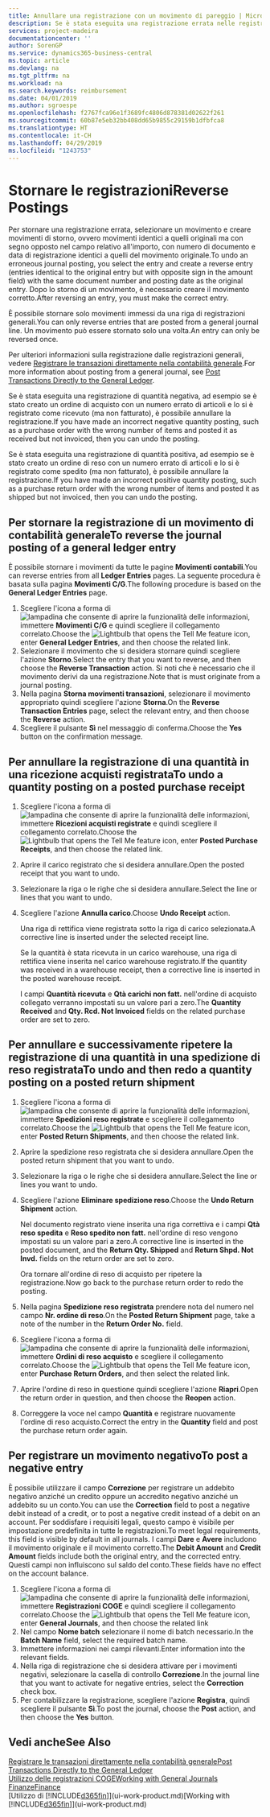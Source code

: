 ```yaml
---
title: Annullare una registrazione con un movimento di pareggio | Microsoft Docs
description: Se è stata eseguita una registrazione errata nelle registrazioni generali, è possibile utilizzare la funzione Storno per annullare la registrazione con un audit trail corretto.
services: project-madeira
documentationcenter: ''
author: SorenGP
ms.service: dynamics365-business-central
ms.topic: article
ms.devlang: na
ms.tgt_pltfrm: na
ms.workload: na
ms.search.keywords: reimbursement
ms.date: 04/01/2019
ms.author: sgroespe
ms.openlocfilehash: f2767fca96e1f3689fc4806d878381d02622f261
ms.sourcegitcommit: 60b87e5eb32bb408dd65b9855c29159b1dfbfca8
ms.translationtype: HT
ms.contentlocale: it-CH
ms.lasthandoff: 04/29/2019
ms.locfileid: "1243753"
---
```

# <a name="reverse-postings"></a><span data-ttu-id="e05f9-103">Stornare le registrazioni</span><span class="sxs-lookup"><span data-stu-id="e05f9-103">Reverse Postings</span></span>
<span data-ttu-id="e05f9-104">Per stornare una registrazione errata, selezionare un movimento e creare movimenti di storno, ovvero movimenti identici a quelli originali ma con segno opposto nel campo relativo all'importo, con numero di documento e data di registrazione identici a quelli del movimento originale.</span><span class="sxs-lookup"><span data-stu-id="e05f9-104">To undo an erroneous journal posting, you select the entry and create a reverse entry (entries identical to the original entry but with opposite sign in the amount field) with the same document number and posting date as the original entry.</span></span> <span data-ttu-id="e05f9-105">Dopo lo storno di un movimento, è necessario creare il movimento corretto.</span><span class="sxs-lookup"><span data-stu-id="e05f9-105">After reversing an entry, you must make the correct entry.</span></span>

<span data-ttu-id="e05f9-106">È possibile stornare solo movimenti immessi da una riga di registrazioni generali.</span><span class="sxs-lookup"><span data-stu-id="e05f9-106">You can only reverse entries that are posted from a general journal line.</span></span> <span data-ttu-id="e05f9-107">Un movimento può essere stornato solo una volta.</span><span class="sxs-lookup"><span data-stu-id="e05f9-107">An entry can only be reversed once.</span></span>

<span data-ttu-id="e05f9-108">Per ulteriori informazioni sulla registrazione dalle registrazioni generali, vedere [Registrare le transazioni direttamente nella contabilità generale](finance-how-post-transactions-directly.md).</span><span class="sxs-lookup"><span data-stu-id="e05f9-108">For more information about posting from a general journal, see [Post Transactions Directly to the General Ledger](finance-how-post-transactions-directly.md).</span></span>

<span data-ttu-id="e05f9-109">Se è stata eseguita una registrazione di quantità negativa, ad esempio se è stato creato un ordine di acquisto con un numero errato di articoli e lo si è registrato come ricevuto (ma non fatturato), è possibile annullare la registrazione.</span><span class="sxs-lookup"><span data-stu-id="e05f9-109">If you have made an incorrect negative quantity posting, such as a purchase order with the wrong number of items and posted it as received but not invoiced, then you can undo the posting.</span></span>

<span data-ttu-id="e05f9-110">Se è stata eseguita una registrazione di quantità positiva, ad esempio se è stato creato un ordine di reso con un numero errato di articoli e lo si è registrato come spedito (ma non fatturato), è possibile annullare la registrazione.</span><span class="sxs-lookup"><span data-stu-id="e05f9-110">If you have made an incorrect positive quantity posting, such as a purchase return order with the wrong number of items and posted it as shipped but not invoiced, then you can undo the posting.</span></span>   

## <a name="to-reverse-the-journal-posting-of-a-general-ledger-entry"></a><span data-ttu-id="e05f9-111">Per stornare la registrazione di un movimento di contabilità generale</span><span class="sxs-lookup"><span data-stu-id="e05f9-111">To reverse the journal posting of a general ledger entry</span></span>
<span data-ttu-id="e05f9-112">È possibile stornare i movimenti da tutte le pagine **Movimenti contabili**.</span><span class="sxs-lookup"><span data-stu-id="e05f9-112">You can reverse entries from all **Ledger Entries** pages.</span></span> <span data-ttu-id="e05f9-113">La seguente procedura è basata sulla pagina **Movimenti C/G**.</span><span class="sxs-lookup"><span data-stu-id="e05f9-113">The following procedure is based on the **General Ledger Entries** page.</span></span>
1. <span data-ttu-id="e05f9-114">Scegliere l'icona a forma di ![lampadina che consente di aprire la funzionalità delle informazioni](media/ui-search/search_small.png "Informazioni sull'operazione che si desidera eseguire"), immettere **Movimenti C/G** e quindi scegliere il collegamento correlato.</span><span class="sxs-lookup"><span data-stu-id="e05f9-114">Choose the ![Lightbulb that opens the Tell Me feature](media/ui-search/search_small.png "Tell me what you want to do") icon, enter **General Ledger Entries**, and then choose the related link.</span></span>
2. <span data-ttu-id="e05f9-115">Selezionare il movimento che si desidera stornare quindi scegliere l'azione **Storno**.</span><span class="sxs-lookup"><span data-stu-id="e05f9-115">Select the entry that you want to reverse, and then choose the **Reverse Transaction** action.</span></span> <span data-ttu-id="e05f9-116">Si noti che è necessario che il movimento derivi da una registrazione.</span><span class="sxs-lookup"><span data-stu-id="e05f9-116">Note that is must originate from a journal posting.</span></span>
3. <span data-ttu-id="e05f9-117">Nella pagina **Storna movimenti transazioni**, selezionare il movimento appropriato quindi scegliere l'azione **Storna**.</span><span class="sxs-lookup"><span data-stu-id="e05f9-117">On the **Reverse Transaction Entries** page, select the relevant entry, and then choose the **Reverse** action.</span></span>
4. <span data-ttu-id="e05f9-118">Scegliere il pulsante **Sì** nel messaggio di conferma.</span><span class="sxs-lookup"><span data-stu-id="e05f9-118">Choose the **Yes** button on the confirmation message.</span></span>

## <a name="to-undo-a-quantity-posting-on-a-posted-purchase-receipt"></a><span data-ttu-id="e05f9-119">Per annullare la registrazione di una quantità in una ricezione acquisti registrata</span><span class="sxs-lookup"><span data-stu-id="e05f9-119">To undo a quantity posting on a posted purchase receipt</span></span>  

1.  <span data-ttu-id="e05f9-120">Scegliere l'icona a forma di ![lampadina che consente di aprire la funzionalità delle informazioni](media/ui-search/search_small.png "Informazioni sull'operazione che si desidera eseguire"), immettere **Ricezioni acquisti registrate** e quindi scegliere il collegamento correlato.</span><span class="sxs-lookup"><span data-stu-id="e05f9-120">Choose the ![Lightbulb that opens the Tell Me feature](media/ui-search/search_small.png "Tell me what you want to do") icon, enter **Posted Purchase Receipts**, and then choose the related link.</span></span>  
2.  <span data-ttu-id="e05f9-121">Aprire il carico registrato che si desidera annullare.</span><span class="sxs-lookup"><span data-stu-id="e05f9-121">Open the posted receipt that you want to undo.</span></span>  
3.  <span data-ttu-id="e05f9-122">Selezionare la riga o le righe che si desidera annullare.</span><span class="sxs-lookup"><span data-stu-id="e05f9-122">Select the line or lines that you want to undo.</span></span>  
4.  <span data-ttu-id="e05f9-123">Scegliere l'azione **Annulla carico**.</span><span class="sxs-lookup"><span data-stu-id="e05f9-123">Choose **Undo Receipt** action.</span></span>

    <span data-ttu-id="e05f9-124">Una riga di rettifica viene registrata sotto la riga di carico selezionata.</span><span class="sxs-lookup"><span data-stu-id="e05f9-124">A corrective line is inserted under the selected receipt line.</span></span>  

    <span data-ttu-id="e05f9-125">Se la quantità è stata ricevuta in un carico warehouse, una riga di rettifica viene inserita nel carico warehouse registrato.</span><span class="sxs-lookup"><span data-stu-id="e05f9-125">If the quantity was received in a warehouse receipt, then a corrective line is inserted in the posted warehouse receipt.</span></span>  

    <span data-ttu-id="e05f9-126">I campi **Quantità ricevuta** e **Qtà carichi non fatt.** nell'ordine di acquisto collegato verranno impostati su un valore pari a zero.</span><span class="sxs-lookup"><span data-stu-id="e05f9-126">The **Quantity Received** and **Qty. Rcd. Not Invoiced** fields on the related purchase order are set to zero.</span></span>

## <a name="to-undo-and-then-redo-a-quantity-posting-on-a-posted-return-shipment"></a><span data-ttu-id="e05f9-127">Per annullare e successivamente ripetere la registrazione di una quantità in una spedizione di reso registrata</span><span class="sxs-lookup"><span data-stu-id="e05f9-127">To undo and then redo a quantity posting on a posted return shipment</span></span>

1.  <span data-ttu-id="e05f9-128">Scegliere l'icona a forma di ![lampadina che consente di aprire la funzionalità delle informazioni](media/ui-search/search_small.png "Informazioni sull'operazione che si desidera eseguire"), immettere **Spedizioni reso registrate** e scegliere il collegamento correlato.</span><span class="sxs-lookup"><span data-stu-id="e05f9-128">Choose the ![Lightbulb that opens the Tell Me feature](media/ui-search/search_small.png "Tell me what you want to do") icon, enter **Posted Return Shipments**, and then choose the related link.</span></span>  
2.  <span data-ttu-id="e05f9-129">Aprire la spedizione reso registrata che si desidera annullare.</span><span class="sxs-lookup"><span data-stu-id="e05f9-129">Open the posted return shipment that you want to undo.</span></span>
3. <span data-ttu-id="e05f9-130">Selezionare la riga o le righe che si desidera annullare.</span><span class="sxs-lookup"><span data-stu-id="e05f9-130">Select the line or lines you want to undo.</span></span>  

4.  <span data-ttu-id="e05f9-131">Scegliere l'azione **Eliminare spedizione reso**.</span><span class="sxs-lookup"><span data-stu-id="e05f9-131">Choose the **Undo Return Shipment** action.</span></span>  

    <span data-ttu-id="e05f9-132">Nel documento registrato viene inserita una riga correttiva e i campi **Qtà reso spedita** e **Reso spedito non fatt.** nell'ordine di reso vengono impostati su un valore pari a zero.</span><span class="sxs-lookup"><span data-stu-id="e05f9-132">A corrective line is inserted in the posted document, and the **Return Qty. Shipped** and **Return Shpd. Not Invd.** fields on the return order are set to zero.</span></span>  

    <span data-ttu-id="e05f9-133">Ora tornare all'ordine di reso di acquisto per ripetere la registrazione.</span><span class="sxs-lookup"><span data-stu-id="e05f9-133">Now go back to the purchase return order to redo the posting.</span></span>  

5.  <span data-ttu-id="e05f9-134">Nella pagina **Spedizione reso registrata** prendere nota del numero nel campo **Nr. ordine di reso**.</span><span class="sxs-lookup"><span data-stu-id="e05f9-134">On the **Posted Return Shipment** page, take a note of the number in the **Return Order No.**</span></span> <span data-ttu-id="e05f9-135"> </span><span class="sxs-lookup"><span data-stu-id="e05f9-135">field.</span></span>  
6.  <span data-ttu-id="e05f9-136">Scegliere l'icona a forma di ![lampadina che consente di aprire la funzionalità delle informazioni](media/ui-search/search_small.png "Informazioni sull'operazione che si desidera eseguire"), immettere **Ordini di reso acquisto** e scegliere il collegamento correlato.</span><span class="sxs-lookup"><span data-stu-id="e05f9-136">Choose the ![Lightbulb that opens the Tell Me feature](media/ui-search/search_small.png "Tell me what you want to do") icon, enter **Purchase Return Orders**, and then select the related link.</span></span>  
7.  <span data-ttu-id="e05f9-137">Aprire l'ordine di reso in questione quindi scegliere l'azione **Riapri**.</span><span class="sxs-lookup"><span data-stu-id="e05f9-137">Open the return order in question, and then choose the **Reopen** action.</span></span>  
8.  <span data-ttu-id="e05f9-138">Correggere la voce nel campo **Quantità** e registrare nuovamente l'ordine di reso acquisto.</span><span class="sxs-lookup"><span data-stu-id="e05f9-138">Correct the entry in the **Quantity** field and post the purchase return order again.</span></span>  

## <a name="to-post-a-negative-entry"></a><span data-ttu-id="e05f9-139">Per registrare un movimento negativo</span><span class="sxs-lookup"><span data-stu-id="e05f9-139">To post a negative entry</span></span>  
<span data-ttu-id="e05f9-140">È possibile utilizzare il campo **Correzione** per registrare un addebito negativo anziché un credito oppure un accredito negativo anziché un addebito su un conto.</span><span class="sxs-lookup"><span data-stu-id="e05f9-140">You can use the **Correction** field to post a negative debit instead of a credit, or to post a negative credit instead of a debit on an account.</span></span> <span data-ttu-id="e05f9-141">Per soddisfare i requisiti legali, questo campo è visibile per impostazione predefinita in tutte le registrazioni.</span><span class="sxs-lookup"><span data-stu-id="e05f9-141">To meet legal requirements, this field is visible by default in all journals.</span></span> <span data-ttu-id="e05f9-142">I campi **Dare** e **Avere** includono il movimento originale e il movimento corretto.</span><span class="sxs-lookup"><span data-stu-id="e05f9-142">The **Debit Amount** and **Credit Amount** fields include both the original entry, and the corrected entry.</span></span> <span data-ttu-id="e05f9-143">Questi campi non influiscono sul saldo del conto.</span><span class="sxs-lookup"><span data-stu-id="e05f9-143">These fields have no effect on the account balance.</span></span>  

1.  <span data-ttu-id="e05f9-144">Scegliere l'icona a forma di ![lampadina che consente di aprire la funzionalità delle informazioni](media/ui-search/search_small.png "Informazioni sull'operazione che si desidera eseguire"), immettere **Registrazioni COGE** e quindi scegliere il collegamento correlato.</span><span class="sxs-lookup"><span data-stu-id="e05f9-144">Choose the ![Lightbulb that opens the Tell Me feature](media/ui-search/search_small.png "Tell me what you want to do") icon, enter **General Journals**, and then choose the related link</span></span>  
2.  <span data-ttu-id="e05f9-145">Nel campo **Nome batch** selezionare il nome di batch necessario.</span><span class="sxs-lookup"><span data-stu-id="e05f9-145">In the **Batch Name** field, select the required batch name.</span></span>  
3.  <span data-ttu-id="e05f9-146">Immettere informazioni nei campi rilevanti.</span><span class="sxs-lookup"><span data-stu-id="e05f9-146">Enter information into the relevant fields.</span></span>  
4.  <span data-ttu-id="e05f9-147">Nella riga di registrazione che si desidera attivare per i movimenti negativi, selezionare la casella di controllo **Correzione**.</span><span class="sxs-lookup"><span data-stu-id="e05f9-147">In the journal line that you want to activate for negative entries, select the **Correction** check box.</span></span>  
5.  <span data-ttu-id="e05f9-148">Per contabilizzare la registrazione, scegliere l'azione **Registra**, quindi scegliere il pulsante **Sì**.</span><span class="sxs-lookup"><span data-stu-id="e05f9-148">To post the journal, choose the **Post** action, and then choose the **Yes** button.</span></span>

## <a name="see-also"></a><span data-ttu-id="e05f9-149">Vedi anche</span><span class="sxs-lookup"><span data-stu-id="e05f9-149">See Also</span></span>
[<span data-ttu-id="e05f9-150">Registrare le transazioni direttamente nella contabilità generale</span><span class="sxs-lookup"><span data-stu-id="e05f9-150">Post Transactions Directly to the General Ledger</span></span>](finance-how-post-transactions-directly.md)  
[<span data-ttu-id="e05f9-151">Utilizzo delle registrazioni COGE</span><span class="sxs-lookup"><span data-stu-id="e05f9-151">Working with General Journals</span></span>](ui-work-general-journals.md)  
[<span data-ttu-id="e05f9-152">Finanze</span><span class="sxs-lookup"><span data-stu-id="e05f9-152">Finance</span></span>](finance.md)  
<span data-ttu-id="e05f9-153">[Utilizzo di [!INCLUDE[d365fin](includes/d365fin_md.md)]](ui-work-product.md)</span><span class="sxs-lookup"><span data-stu-id="e05f9-153">[Working with [!INCLUDE[d365fin](includes/d365fin_md.md)]](ui-work-product.md)</span></span>  

